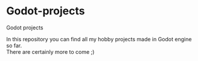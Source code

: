 # Godot-projects
Godot projects

In this repository you can find all my hobby projects made in Godot engine so far. <br>
There are certainly more to come ;)
